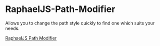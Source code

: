# RaphaelJS-Path-Modifier
Allows you to change the path style quickly to find one which suits your needs.

[RaphaelJS Path Modifier](https://dobflem.github.io/RaphaelJS-Path-Modifier/)
